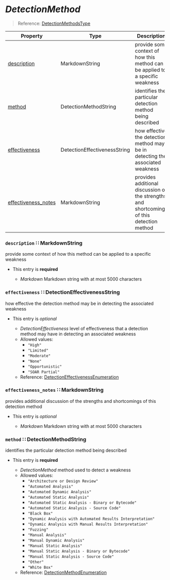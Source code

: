 <a id="map110"></a>
# *DetectionMethod*

> Reference: [DetectionMethodsType](https://cwe.mitre.org/documents/schema/#DetectionMethodsType)

| Property | Type | Description | Required? |
| -------- | ---- | ----------- | --------- |
|[description](#description-markdownstring)|MarkdownString|provide some context of how this method can be applied to a specific weakness|**Required**|
|[method](#method-detectionmethodstring)|DetectionMethodString|identifies the particular detection method being described|**Required**|
|[effectiveness](#effectiveness-detectioneffectivenessstring)|DetectionEffectivenessString|how effective the detection method may be in detecting the associated weakness|_Optional_|
|[effectiveness_notes](#effectiveness_notes-markdownstring)|MarkdownString|provides additional discussion of the strengths and shortcomings of this detection method|_Optional_|


<a id="description-markdownstring"></a>
### `description` ∷ MarkdownString

provide some context of how this method can be applied to a specific weakness

* This entry is **required**


  * *Markdown* Markdown string with at most 5000 characters

<a id="effectiveness-detectioneffectivenessstring"></a>
### `effectiveness` ∷ DetectionEffectivenessString

how effective the detection method may be in detecting the associated weakness

* This entry is _optional_


  * *DetectionEffectiveness* level of effectiveness that a detection method may have in detecting an associated weakness
  * Allowed values:
    * `"High"`
    * `"Limited"`
    * `"Moderate"`
    * `"None"`
    * `"Opportunistic"`
    * `"SOAR Partial"`
  * Reference: [DetectionEffectivenessEnumeration](https://cwe.mitre.org/documents/schema/#DetectionEffectivenessEnumeration)


<a id="effectiveness_notes-markdownstring"></a>
### `effectiveness_notes` ∷ MarkdownString

provides additional discussion of the strengths and shortcomings of this detection method

* This entry is _optional_


  * *Markdown* Markdown string with at most 5000 characters

<a id="method-detectionmethodstring"></a>
### `method` ∷ DetectionMethodString

identifies the particular detection method being described

* This entry is **required**


  * *DetectionMethod* method used to detect a weakness
  * Allowed values:
    * `"Architecture or Design Review"`
    * `"Automated Analysis"`
    * `"Automated Dynamic Analysis"`
    * `"Automated Static Analysis"`
    * `"Automated Static Analysis - Binary or Bytecode"`
    * `"Automated Static Analysis - Source Code"`
    * `"Black Box"`
    * `"Dynamic Analysis with Automated Results Interpretation"`
    * `"Dynamic Analysis with Manual Results Interpretation"`
    * `"Fuzzing"`
    * `"Manual Analysis"`
    * `"Manual Dynamic Analysis"`
    * `"Manual Static Analysis"`
    * `"Manual Static Analysis - Binary or Bytecode"`
    * `"Manual Static Analysis - Source Code"`
    * `"Other"`
    * `"White Box"`
  * Reference: [DetectionMethodEnumeration](https://cwe.mitre.org/documents/schema/#DetectionMethodEnumeration)

